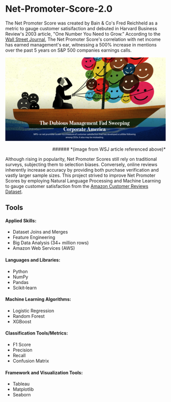 # Net-Promoter-Score-2.0

The Net Promoter Score was created by Bain & Co's Fred Reichheld as a metric to gauge customer satisifaction and debuted in Harvard Business Review's 2003 article, "One Number You Need to Grow.” According to the [Wall Street Journal](https://www.wsj.com/articles/the-dubious-management-fad-sweeping-corporate-america-11557932084), The Net Promoter Score's correlation with net income has earned management's ear, witnessing a 500% increase in mentions over the past 5 years on S&P 500 companies earnings calls.

![alt text](images/nps-graphic.png)

<div style="text-align: right"> ###### *(image from WSJ article referenced above)* </div>

Although rising in popularity, Net Promoter Scores still rely on traditional surveys, subjecting them to selection biases. Conversely, online reviews inherently increase accuracy by providing both purchase verification and vastly larger sample sizes. This project strived to improve Net Promoter Scores by employing Natural Language Processing and Machine Learning to gauge customer satisfaction from the [Amazon Customer Reviews Dataset](https://s3.amazonaws.com/amazon-reviews-pds/readme.html).



## Tools

#### Applied Skills:

* Dataset Joins and Merges
* Feature Engineering
* Big Data Analysis (34+ million rows)
* Amazon Web Services (AWS)

#### Languages and Libraries:

* Python
* NumPy
* Pandas
* Scikit‐learn

#### Machine Learning Algorithms:

* Logistic Regression
* Random Forest
* XGBoost

#### Classification Tools/Metrics:

* F1 Score
* Precision
* Recall
* Confusion Matrix

#### Framework and Visualization Tools:

* Tableau
* Matplotlib
* Seaborn
